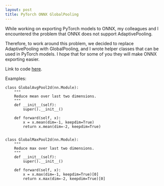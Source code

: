 ```yaml
---
layout: post
title: PyTorch ONNX GlobalPooling
---
```


While working on exporting PyTorch models to ONNX, my colleagues and I encountered the problem that ONNX does not support AdaptivePooling.

Therefore, to work around this problem, we decided to replace AdaptivePooling with GlobalPooling, and I wrote helper classes that can be used in PyTorch models.
I hope that for some of you they will make ONNX exporting easier.

Link to code [here](https://gist.github.com/dayyass/6d8f9f85f22a7d8e4179e18f624a652f).

Examples:

```
class GlobalAvgPool2d(nn.Module):
    """
    Reduce mean over last two dimensions.
    """
    def __init__(self):
        super().__init__()

    def forward(self, x):
        x = x.mean(dim=-1, keepdim=True)
        return x.mean(dim=-2, keepdim=True)


class GlobalMaxPool2d(nn.Module):
    """
    Reduce max over last two dimensions.
    """
    def __init__(self):
        super().__init__()

    def forward(self, x):
        x = x.max(dim=-1, keepdim=True)[0]
        return x.max(dim=-2, keepdim=True)[0]
```
